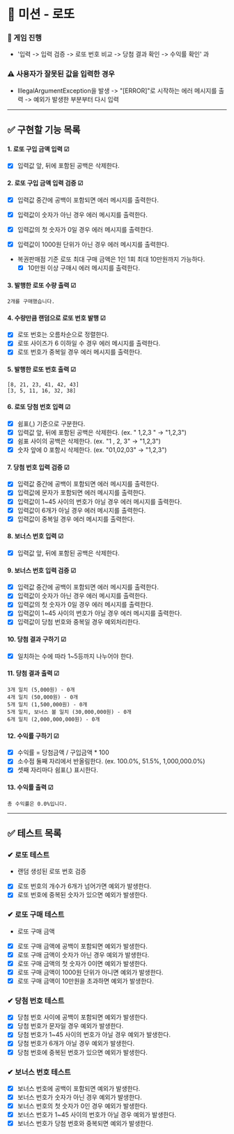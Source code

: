 # 🔢 미션 - 로또

### 💭 게임 진행
- '입력 -> 입력 검증 -> 로또 번호 비교 -> 당첨 결과 확인 -> 수익률 확인' 과

### ⚠ 사용자가 잘못된 값을 입력한 경우
- IllegalArgumentException을 발생 -> "[ERROR]"로 시작하는 에러 메시지를 출력 -> 예외가 발생한 부분부터 다시 입력

---

## ✅ 구현할 기능 목록
#### 1. 로또 구입 금액 입력 ☑
- [x] 입력값 앞, 뒤에 포함된 공백은 삭제한다.

#### 2. 로또 구입 금액 입력 검증 ☑
- [x] 입력값 중간에 공백이 포함되면 에러 메시지를 출력한다.
- [x] 입력값이 숫자가 아닌 경우 에러 메시지를 출력한다.
- [x] 입력값의 첫 숫자가 0일 경우 에러 메시지를 출력한다.
- [x] 입력값이 1000원 단위가 아닌 경우 에러 메시지를 출력한다.


- 복권판매점 기준 로또 최대 구매 금액은 1인 1회 최대 10만원까지 가능하다.
  - [x] 10만원 이상 구매시 에러 메시지를 출력한다.

#### 3. 발행한 로또 수량 출력 ☑
```
2개를 구매했습니다.
```

#### 4. 수량만큼 랜덤으로 로또 번호 발행 ☑
- [x] 로또 번호는 오름차순으로 정렬한다.
- [x] 로또 사이즈가 6 이하일 수 경우 에러 메시지를 출력한다.
- [x] 로또 번호가 중복일 경우 에러 메시지를 출력한다.

#### 5. 발행한 로또 번호 출력 ☑
```
[8, 21, 23, 41, 42, 43] 
[3, 5, 11, 16, 32, 38] 
```

#### 6. 로또 당첨 번호 입력 ☑
- [x] 쉼표(,) 기준으로 구분한다.
- [x] 입력값 앞, 뒤에 포함된 공백은 삭제한다.  (ex. "     1,2,3     " -> "1,2,3")
- [x] 쉼표 사이의 공백은 삭제한다.  (ex. "1     , 2,     3" -> "1,2,3")
- [x] 숫자 앞에 0 포함시 삭제한다. (ex. "01,02,03" -> "1,2,3")

#### 7. 당첨 번호 입력 검증 ☑
- [x] 입력값 중간에 공백이 포함되면 에러 메시지를 출력한다.
- [x] 입력값에 문자가 포함되면 에러 메시지를 출력한다.
- [x] 입력값이 1~45 사이의 번호가 아닐 경우 에러 메시지를 출력한다.
- [x] 입력값이 6개가 아닐 경우 에러 메시지를 출력한다.
- [x] 입력값이 중복일 경우 에러 메시지를 출력한다.

#### 8. 보너스 번호 입력 ☑
- [x] 입력값 앞, 뒤에 포함된 공백은 삭제한다.

#### 9. 보너스 번호 입력 검증 ☑
- [x] 입력값 중간에 공백이 포함되면 에러 메시지를 출력한다.
- [x] 입력값이 숫자가 아닌 경우 에러 메시지를 출력한다.
- [x] 입력값의 첫 숫자가 0일 경우 에러 메시지를 출력한다.
- [x] 입력값이 1~45 사이의 번호가 아닐 경우 에러 메시지를 출력한다.
- [x] 입력값이 당첨 번호와 중복일 경우 예외처리한다.

#### 10. 당첨 결과 구하기 ☑
- [x] 일치하는 수에 따라 1~5등까지 나누어야 한다.

#### 11. 당첨 결과 출력 ☑
```
3개 일치 (5,000원) - 0개
4개 일치 (50,000원) - 0개
5개 일치 (1,500,000원) - 0개
5개 일치, 보너스 볼 일치 (30,000,000원) - 0개
6개 일치 (2,000,000,000원) - 0개
```

#### 12. 수익률 구하기 ☑
- [x] 수익률 = 당첨금액 / 구입금액 * 100
- [x] 소수점 둘째 자리에서 반올림한다.  (ex. 100.0%, 51.5%, 1,000,000.0%)
- [x] 셋째 자리마다 쉼표(,) 표시한다.

#### 13. 수익률 출력 ☑
```
총 수익률은 0.0%입니다.
```

---

## ✅ 테스트 목록
### ✔ 로또 테스트
- 랜덤 생성된 로또 번호 검증
- [x] 로또 번호의 개수가 6개가 넘어가면 예외가 발생한다.
- [x] 로또 번호에 중복된 숫자가 있으면 예외가 발생한다.

### ✔ 로또 구매 테스트
- 로또 구매 금액
- [x] 로또 구매 금액에 공백이 포함되면 예외가 발생한다.
- [x] 로또 구매 금액이 숫자가 아닌 경우 예외가 발생한다.
- [x] 로또 구매 금액의 첫 숫자가 0이면 예외가 발생한다.
- [x] 로또 구매 금액이 1000원 단위가 아니면 예외가 발생한다.
- [x] 로또 구매 금액이 10만원을 초과하면 예외가 발생한다.

### ✔ 당첨 번호 테스트
- [x] 당첨 번호 사이에 공백이 포함되면 예외가 발생한다.
- [x] 당첨 번호가 문자일 경우 예외가 발생한다.
- [x] 당첨 번호가 1~45 사이의 번호가 아닐 경우 예외가 발생한다.
- [x] 당첨 번호가 6개가 아닐 경우 예외가 발생한다.
- [x] 당첨 번호에 중복된 번호가 있으면 예외가 발생한다.

### ✔ 보너스 번호 테스트
- [x] 보너스 번호에 공백이 포함되면 예외가 발생한다.
- [x] 보너스 번호가 숫자가 아닌 경우 예외가 발생한다.
- [x] 보너스 번호의 첫 숫자가 0인 경우 예외가 발생한다.
- [x] 보너스 번호가 1~45 사이의 번호가 아닐 경우 예외가 발생한다.
- [x] 보너스 번호가 당첨 번호와 중복되면 예외가 발생한다.
